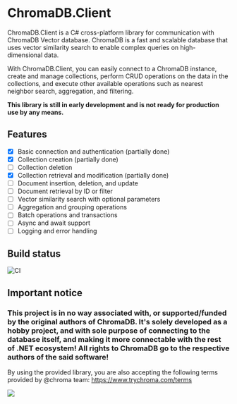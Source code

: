 # ChromaDB.Client

ChromaDB.Client is a C# cross-platform library for communication with ChromaDB Vector database. ChromaDB is a fast and scalable database that uses vector similarity search to enable complex queries on high-dimensional data.

With ChromaDB.Client, you can easily connect to a ChromaDB instance, create and manage collections, perform CRUD operations on the data in the collections, and execute other available operations such as nearest neighbor search, aggregation, and filtering.

**This library is still in early development and is not ready for production use by any means.**

## Features

- [x] Basic connection and authentication (partially done)
- [x] Collection creation (partially done)
- [ ] Collection deletion
- [x] Collection retrieval and modification (partially done)
- [ ] Document insertion, deletion, and update
- [ ] Document retrieval by ID or filter
- [ ] Vector similarity search with optional parameters
- [ ] Aggregation and grouping operations
- [ ] Batch operations and transactions
- [ ] Async and await support
- [ ] Logging and error handling

## Build status

![CI](https://github.com/ssone95/ChromaDB.Client/actions/workflows/ci.yml/badge.svg)

## Important notice
### **This project is in no way associated with, or supported/funded by the original authors of ChromaDB. It's solely developed as a hobby project, and with sole purpose of connecting to the database itself, and making it more connectable with the rest of .NET ecosystem! All rights to ChromaDB go to the respective authors of the said software!**

By using the provided library, you are also accepting the following terms provided by @chroma team: https://www.trychroma.com/terms

<img src="https://trychroma.notion.site/image/https%3A%2F%2Fs3-us-west-2.amazonaws.com%2Fsecure.notion-static.com%2F68f478ef-5a55-484c-bf83-1cd5859b8d14%2Fcolor.png?table=block&id=cac5ef40-1094-4c5b-851c-6da05029127b&spaceId=b8b7094f-a293-4449-83da-cdd15c398415&width=200">
